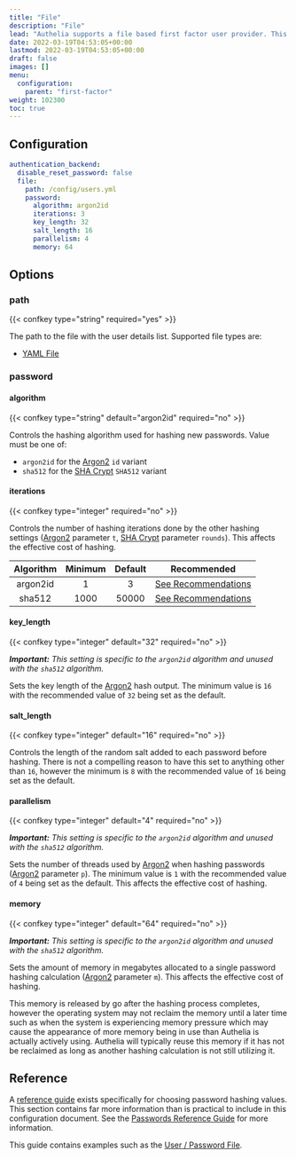 ```yaml
---
title: "File"
description: "File"
lead: "Authelia supports a file based first factor user provider. This section describes configuring this."
date: 2022-03-19T04:53:05+00:00
lastmod: 2022-03-19T04:53:05+00:00
draft: false
images: []
menu:
  configuration:
    parent: "first-factor"
weight: 102300
toc: true
---
```


## Configuration

```yaml
authentication_backend:
  disable_reset_password: false
  file:
    path: /config/users.yml
    password:
      algorithm: argon2id
      iterations: 3
      key_length: 32
      salt_length: 16
      parallelism: 4
      memory: 64
```

## Options

### path

{{< confkey type="string" required="yes" >}}

The path to the file with the user details list. Supported file types are:

- [YAML File](../../reference/guides/passwords.md#yaml-format)

### password

#### algorithm

{{< confkey type="string" default="argon2id" required="no" >}}

Controls the hashing algorithm used for hashing new passwords. Value must be one of:

- `argon2id` for the [Argon2] `id` variant
- `sha512` for the [SHA Crypt] `SHA512` variant

#### iterations

{{< confkey type="integer" required="no" >}}

Controls the number of hashing iterations done by the other hashing settings ([Argon2] parameter `t`, [SHA Crypt]
parameter `rounds`). This affects the effective cost of hashing.

| Algorithm | Minimum | Default |                                        Recommended                                         |
|:---------:|:-------:|:-------:|:------------------------------------------------------------------------------------------:|
| argon2id  |    1    |    3    | [See Recommendations](../../reference/guides/passwords.md#recommended-parameters-argon2id) |
|  sha512   |  1000   |  50000  |  [See Recommendations](../../reference/guides/passwords.md#recommended-parameters-sha512)  |

#### key_length

{{< confkey type="integer" default="32" required="no" >}}

_**Important:** This setting is specific to the `argon2id` algorithm and unused with the `sha512` algorithm._

Sets the key length of the [Argon2] hash output. The minimum value is `16` with the recommended value of `32` being set
as the default.

#### salt_length

{{< confkey type="integer" default="16" required="no" >}}

Controls the length of the random salt added to each password before hashing. There is not a compelling reason to have
this set to anything other than `16`, however the minimum is `8` with the recommended value of `16` being set as the
default.

#### parallelism

{{< confkey type="integer" default="4" required="no" >}}

_**Important:** This setting is specific to the `argon2id` algorithm and unused with the `sha512` algorithm._

Sets the number of threads used by [Argon2] when hashing passwords ([Argon2] parameter `p`). The minimum value is `1`
with the recommended value of `4` being set as the default. This affects the effective cost of hashing.

#### memory

{{< confkey type="integer" default="64" required="no" >}}

_**Important:** This setting is specific to the `argon2id` algorithm and unused with the `sha512` algorithm._

Sets the amount of memory in megabytes allocated to a single password hashing calculation ([Argon2] parameter `m`). This
affects the effective cost of hashing.

This memory is released by go after the hashing process completes, however the operating system may not reclaim the
memory until a later time such as when the system is experiencing memory pressure which may cause the appearance of more
memory being in use than Authelia is actually actively using. Authelia will typically reuse this memory if it has not be
reclaimed as long as another hashing calculation is not still utilizing it.

## Reference

A [reference guide](../../reference/guides/passwords.md) exists specifically for choosing password hashing values. This
section contains far more information than is practical to include in this configuration document. See the
[Passwords Reference Guide](../../reference/guides/passwords.md) for more information.

This guide contains examples such as the [User / Password File](../../reference/guides/passwords.md#user--password-file).

[Argon2]: https://www.rfc-editor.org/rfc/rfc9106.html
[SHA Crypt]: https://www.akkadia.org/drepper/SHA-crypt.txt
